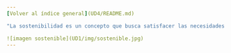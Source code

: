 ```yaml
---
[Volver al índice general](UD4/README.md)

"La sostenibilidad es un concepto que busca satisfacer las necesidades del presente sin comprometer la capacidad de las generaciones futuras para satisfacer las suyas."

![imagen sostenible](UD1/img/sostenible.jpg)
---
```

